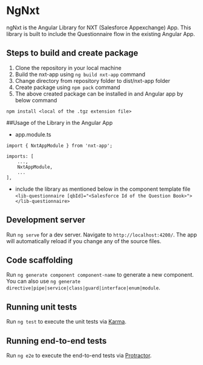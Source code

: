 # NgNxt

ngNxt is the Angular Library for NXT (Salesforce Appexchange) App. This library is built to include the Questionnaire flow in the existing Angular App.

## Steps to build and create package

1. Clone the repository in your local machine
2. Build the nxt-app using `ng build nxt-app` command
3. Change directory from repository folder to dist/nxt-app folder
4. Create package using `npm pack` command
5. The above created package can be installed in and Angular app by below command
```
npm install <local of the .tgz extension file>
```

##Usage of the Library in the Angular App
- app.module.ts
```
import { NxtAppModule } from 'nxt-app';

imports: [
    ...,
    NxtAppModule,
    ...
],
```
- include the library as mentioned below in the component template file
`<lib-questionnaire [qbId]="<Salesforce Id of the Question Book>"></lib-questionnaire>`

## Development server

Run `ng serve` for a dev server. Navigate to `http://localhost:4200/`. The app will automatically reload if you change any of the source files.

## Code scaffolding

Run `ng generate component component-name` to generate a new component. You can also use `ng generate directive|pipe|service|class|guard|interface|enum|module`.

## Running unit tests

Run `ng test` to execute the unit tests via [Karma](https://karma-runner.github.io).

## Running end-to-end tests

Run `ng e2e` to execute the end-to-end tests via [Protractor](http://www.protractortest.org/).